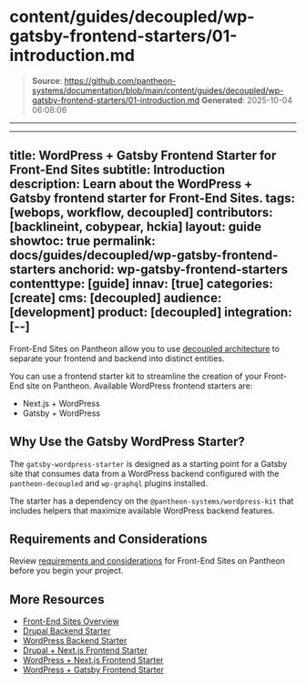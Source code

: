 # content/guides/decoupled/wp-gatsby-frontend-starters/01-introduction.md

> **Source**: https://github.com/pantheon-systems/documentation/blob/main/content/guides/decoupled/wp-gatsby-frontend-starters/01-introduction.md
> **Generated**: 2025-10-04 06:08:06

---

---
title: WordPress + Gatsby Frontend Starter for Front-End Sites
subtitle: Introduction
description: Learn about the WordPress + Gatsby frontend starter for Front-End Sites.
tags: [webops, workflow, decoupled]
contributors: [backlineint, cobypear, hckia]
layout: guide
showtoc: true
permalink: docs/guides/decoupled/wp-gatsby-frontend-starters
anchorid: wp-gatsby-frontend-starters
contenttype: [guide]
innav: [true]
categories: [create]
cms: [decoupled]
audience: [development]
product: [decoupled]
integration: [--]
---

Front-End Sites on Pantheon allow you to use [decoupled architecture](/guides/decoupled/overview/#what-is-a-decoupled-site) to separate your frontend and backend into distinct entities.

You can use a frontend starter kit to streamline the creation of your Front-End site on Pantheon. Available WordPress frontend starters are:

- Next.js + WordPress
- Gatsby + WordPress

## Why Use the Gatsby WordPress Starter?

The `gatsby-wordpress-starter` is designed as a starting point for a Gatsby
site that consumes data from a WordPress backend configured with the `pantheon-decoupled` and `wp-graphql` plugins installed.

The starter has a dependency on the `@pantheon-systems/wordpress-kit` that
includes helpers that maximize available WordPress backend features.

## Requirements and Considerations

Review [requirements and considerations](/guides/decoupled/overview/considerations) for Front-End Sites on Pantheon before you begin your project.

## More Resources

- [Front-End Sites Overview](/guides/decoupled/overview)
- [Drupal Backend Starter](/guides/decoupled/drupal-backend-starters)
- [WordPress Backend Starter](/guides/decoupled/wp-backend-starters)
- [Drupal + Next.js Frontend Starter](/guides/decoupled/drupal-nextjs-frontend-starters)
- [WordPress + Next.js Frontend Starter](/guides/decoupled/wp-nextjs-frontend-starters)
- [WordPress + Gatsby Frontend Starter](/guides/decoupled/wp-gatsby-frontend-starters)
